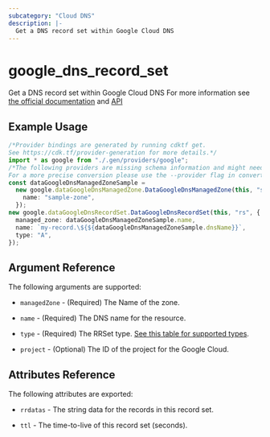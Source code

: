 ```yaml
---
subcategory: "Cloud DNS"
description: |-
  Get a DNS record set within Google Cloud DNS
---
```


# google\_dns\_record\_set

Get a DNS record set within Google Cloud DNS
For more information see
[the official documentation](https://cloud.google.com/dns/docs/records)
and
[API](https://cloud.google.com/dns/docs/reference/v1/resourceRecordSets)

## Example Usage

```typescript
/*Provider bindings are generated by running cdktf get.
See https://cdk.tf/provider-generation for more details.*/
import * as google from "./.gen/providers/google";
/*The following providers are missing schema information and might need manual adjustments to synthesize correctly: google.
For a more precise conversion please use the --provider flag in convert.*/
const dataGoogleDnsManagedZoneSample =
  new google.dataGoogleDnsManagedZone.DataGoogleDnsManagedZone(this, "sample", {
    name: "sample-zone",
  });
new google.dataGoogleDnsRecordSet.DataGoogleDnsRecordSet(this, "rs", {
  managed_zone: dataGoogleDnsManagedZoneSample.name,
  name: `my-record.\${${dataGoogleDnsManagedZoneSample.dnsName}}`,
  type: "A",
});

```

## Argument Reference

The following arguments are supported:

*   `managedZone` - (Required) The Name of the zone.

*   `name` - (Required) The DNS name for the resource.

*   `type` - (Required) The RRSet type. [See this table for supported types](https://cloud.google.com/dns/docs/records#record_type).

*   `project` - (Optional) The ID of the project for the Google Cloud.

## Attributes Reference

The following attributes are exported:

*   `rrdatas` - The string data for the records in this record set.

*   `ttl` - The time-to-live of this record set (seconds).
